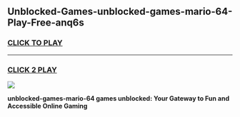 
## Unblocked-Games-unblocked-games-mario-64-Play-Free-anq6s
<h3>
<a href="https://premium76.site?title=unblocked-games-mario-64&ref=18A1">CLICK TO PLAY</a></h3>
<hr>

<h3>
<a href="https://premium76.site?title=unblocked-games-mario-64&ref=18A1">CLICK 2 PLAY</a>
  
</h3>

<a href="https://premium76.site?title=unblocked-games-mario-64&ref=18A1"><img src="https://clearcache.store/games.png"></a>


**unblocked-games-mario-64 games unblocked: Your Gateway to Fun and Accessible Online Gaming**
